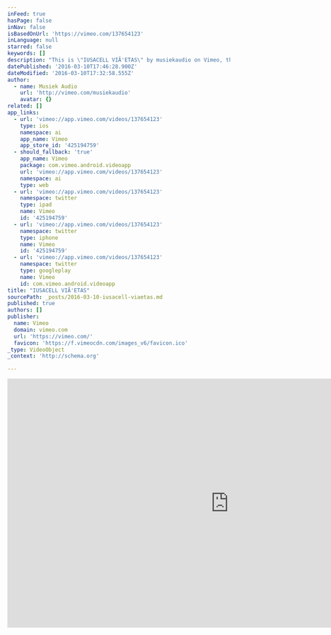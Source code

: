 ```yaml
---
inFeed: true
hasPage: false
inNav: false
isBasedOnUrl: 'https://vimeo.com/137654123'
inLanguage: null
starred: false
keywords: []
description: "This is \"IUSACELL VIÃ'ETAS\" by musiekaudio on Vimeo, the home for high quality videos and the people who love them."
datePublished: '2016-03-10T17:46:28.900Z'
dateModified: '2016-03-10T17:32:58.555Z'
author:
  - name: Musiek Audio
    url: 'http://vimeo.com/musiekaudio'
    avatar: {}
related: []
app_links:
  - url: 'vimeo://app.vimeo.com/videos/137654123'
    type: ios
    namespace: ai
    app_name: Vimeo
    app_store_id: '425194759'
  - should_fallback: 'true'
    app_name: Vimeo
    package: com.vimeo.android.videoapp
    url: 'vimeo://app.vimeo.com/videos/137654123'
    namespace: ai
    type: web
  - url: 'vimeo://app.vimeo.com/videos/137654123'
    namespace: twitter
    type: ipad
    name: Vimeo
    id: '425194759'
  - url: 'vimeo://app.vimeo.com/videos/137654123'
    namespace: twitter
    type: iphone
    name: Vimeo
    id: '425194759'
  - url: 'vimeo://app.vimeo.com/videos/137654123'
    namespace: twitter
    type: googleplay
    name: Vimeo
    id: com.vimeo.android.videoapp
title: "IUSACELL VIÃ'ETAS"
sourcePath: _posts/2016-03-10-iusacell-viaetas.md
published: true
authors: []
publisher:
  name: Vimeo
  domain: vimeo.com
  url: 'https://vimeo.com/'
  favicon: 'https://f.vimeocdn.com/images_v6/favicon.ico'
_type: VideoObject
_context: 'http://schema.org'

---
```

<iframe src="https://cdn.embedly.com/widgets/media.html?src=https%3A%2F%2Fplayer.vimeo.com%2Fvideo%2F137654123&amp;url=https%3A%2F%2Fvimeo.com%2F137654123&amp;image=http%3A%2F%2Fi.vimeocdn.com%2Fvideo%2F532658382_1280.jpg&amp;key=b7d04c9b404c499eba89ee7072e1c4f7&amp;type=text%2Fhtml&amp;schema=vimeo" width="1000" height="563" scrolling="no" frameborder="0" allowfullscreen="allowfullscreen" style=""></iframe>